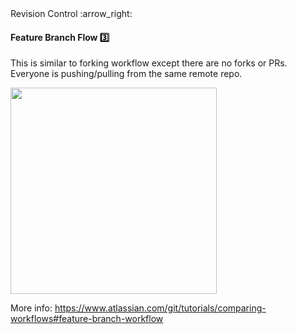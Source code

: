<link rel="stylesheet" href="{{baseUrl}}/css/textbook.css">

<div class="website-content">

<div id="path">Revision Control :arrow_right: </div>

<div id="title">

#### Feature Branch Flow :three:

</div>

<div id="body">

This is similar to forking workflow except there are no forks or PRs. Everyone is pushing/pulling from the same remote repo.

<img src="{{baseUrl}}/revisionControl/featureBranchFlow/images/diagram.png" height="330" />
<p/>

More info: https://www.atlassian.com/git/tutorials/comparing-workflows#feature-branch-workflow

</div>

<div id="extras">
<div>

</div>
